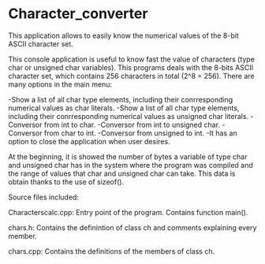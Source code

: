 # Character_converter

This application allows to easily know the numerical values of the 8-bit ASCII character set.

This console application is useful to know fast the value of characters (type char or unsigned char variables). This programs deals with the 8-bits ASCII character set, which contains 256 characters in total (2^8 = 256). There are many options in the main menu:

-Show a list of all char type elements, including their conrresponding numerical values as char literals.
-Show a list of all char type elements, including their conrresponding numerical values as unsigned char literals.
-Conversor from int to char.
-Conversor from int to unsigned char.
-Conversor from char to int.
-Conversor from unsigned to int.
-It has an option to close the application when user desires.

At the beginning, it is showed the number of bytes a variable of type char and unsigned char has in the system where the program was compiled and the range of values that char and unsigned char can take. This data is obtain thanks to the use of sizeof().

Source files included:

  Characterscalc.cpp: Entry point of the program. Contains function main().
  
  chars.h:            Contains the definintion of class ch and comments explaining every member.
  
  chars.cpp:          Contains the definitions of the members of class ch.
